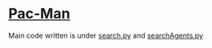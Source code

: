 # [Pac-Man](https://stanford.edu/~cpiech/cs221/homework/prog/pacman/pacman.html)

Main code written is under [search.py](pacman/search.py) and [searchAgents.py](pacman/searchAgents.py)

